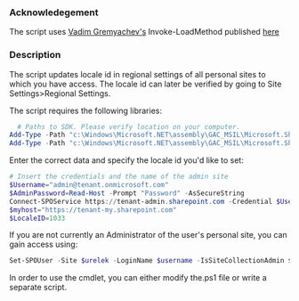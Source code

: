 ### Acknowledegement

The script uses [Vadim Gremyachev's](https://sharepoint.stackexchange.com/users/10610/vadim-gremyachev) Invoke-LoadMethod published [here](https://sharepoint.stackexchange.com/questions/126221/spo-retrieve-hasuniqueroleassignements-property-using-powershell)

### Description

The script updates locale id in regional settings of all personal sites to which you have access. The locale id can later be verified by going to Site Settings>Regional Settings.

The script requires the following libraries:

```PowerShell
  # Paths to SDK. Please verify location on your computer. 
Add-Type -Path "c:\Windows\Microsoft.NET\assembly\GAC_MSIL\Microsoft.SharePoint.Client\v4.0_16.0.0.0__71e9bce111e9429c\Microsoft.SharePoint.Client.dll" 
Add-Type -Path "c:\Windows\Microsoft.NET\assembly\GAC_MSIL\Microsoft.SharePoint.Client.Runtime\v4.0_16.0.0.0__71e9bce111e9429c\Microsoft.SharePoint.Client.Runtime.dll" 
 ```

Enter the correct data and specify the locale id you'd like to set:

```PowerShell
# Insert the credentials and the name of the admin site 
$Username="admin@tenant.onmicrosoft.com" 
$AdminPassword=Read-Host -Prompt "Password" -AsSecureString 
Connect-SPOService https://tenant-admin.sharepoint.com -Credential $Username 
$myhost="https://tenant-my.sharepoint.com" 
$LocaleID=1033
``` 

If you are not currently an Administrator of the user's personal site, you can gain access using:

```PowerShell
Set-SPOUser -Site $urelek -LoginName $username -IsSiteCollectionAdmin $true
``` 
 
In order to use the cmdlet, you can either modify the.ps1 file or write a separate script.
